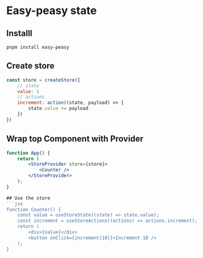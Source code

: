 # Easy-peasy state

## Installl
```pnpm install easy-peasy```

## Create store
```js
const store = createStore({
	// state
	value: 1
	// actions
	increment: action((state, payload) => {
		state.value += payload
	})
})
```

## Wrap top Component with Provider
```jsx
function App() {
	return (
		<StoreProvider store={store}>
			<Counter />
		</StoreProvider>
	);
}

## Use the store
```jsx
function Counter() {
	const value = useStoreState((state) => state.value);
	const increment = useStoreActions((actions) => actions.increment);
	return (
		<div>{value}</div>
		<button onClick={increment(10)}>Increment 10 />
	);
}
```
